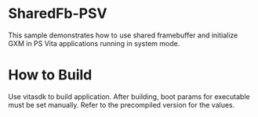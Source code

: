 # SharedFb-PSV

This sample demonstrates how to use shared framebuffer and initialize GXM in PS Vita applications running in system mode.

# How to Build

Use vitasdk to build application. After building, boot params for executable must be set manually. Refer to the precompiled version for the values.
